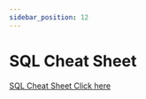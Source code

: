 ```yaml
---
sidebar_position: 12
---
```


# SQL Cheat Sheet

[SQL Cheat Sheet Click here](https://www.sqltutorial.org/sql-cheat-sheet/)
